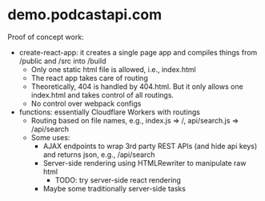 # demo.podcastapi.com

Proof of concept work:

* create-react-app: it creates a single page app and compiles things from /public and /src into /build
  * Only one static html file is allowed, i.e., index.html
  * The react app takes care of routing
  * Theoretically, 404 is handled by 404.html. But it only allows one index.html and takes control of all routings.
  * No control over webpack configs
* functions: essentially Cloudflare Workers with routings
  * Routing based on file names, e.g., index.js => /, api/search.js => /api/search
  * Some uses:
    * AJAX endpoints to wrap 3rd party REST APIs (and hide api keys) and returns json, e.g., /api/search
    * Server-side rendering using HTMLRewriter to manipulate raw html
      * TODO: try server-side react rendering
    * Maybe some traditionally server-side tasks
